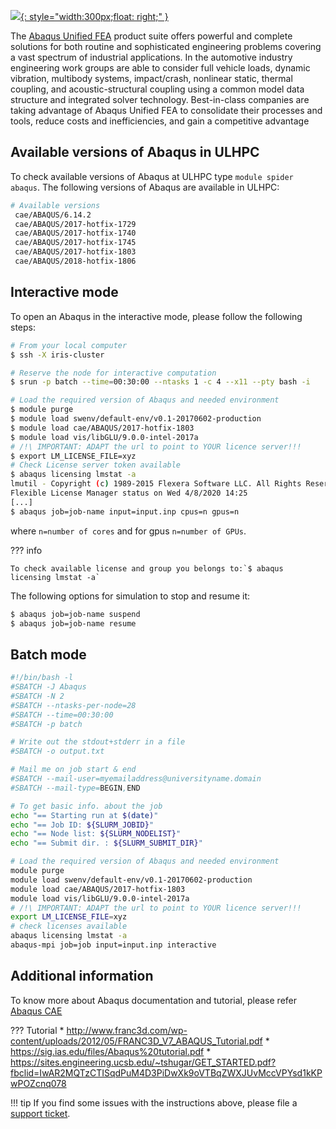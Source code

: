 [![](https://images.g2crowd.com/uploads/product/image/large_detail/large_detail_d05e3566f966e83e3ef9753e3aed4086/abaqus.png){: style="width:300px;float: right;" }](https://www.3ds.com/products-services/simulia/products/abaqus/abaquscae/)

The [Abaqus Unified FEA](https://www.3ds.com/products-services/simulia/products/abaqus/abaquscae/)
product suite offers powerful and complete solutions
for both routine and sophisticated engineering problems covering a vast
spectrum of industrial applications. In the automotive industry engineering
work groups are able to consider full vehicle loads, dynamic vibration,
multibody systems, impact/crash, nonlinear static, thermal coupling, and
acoustic-structural coupling using a common model data structure and integrated
solver technology. Best-in-class companies are taking advantage of
Abaqus Unified FEA to consolidate their processes and tools,
reduce costs and inefficiencies, and gain a competitive advantage

## Available versions of Abaqus in ULHPC
To check available versions of Abaqus at ULHPC type `module spider abaqus`.
The following versions of Abaqus are available in ULHPC:
```bash
# Available versions
 cae/ABAQUS/6.14.2
 cae/ABAQUS/2017-hotfix-1729
 cae/ABAQUS/2017-hotfix-1740
 cae/ABAQUS/2017-hotfix-1745
 cae/ABAQUS/2017-hotfix-1803
 cae/ABAQUS/2018-hotfix-1806
```

## Interactive mode
To open an Abaqus in the interactive mode, please follow the following steps:

```bash
# From your local computer
$ ssh -X iris-cluster

# Reserve the node for interactive computation
$ srun -p batch --time=00:30:00 --ntasks 1 -c 4 --x11 --pty bash -i

# Load the required version of Abaqus and needed environment
$ module purge
$ module load swenv/default-env/v0.1-20170602-production
$ module load cae/ABAQUS/2017-hotfix-1803
$ module load vis/libGLU/9.0.0-intel-2017a
# /!\ IMPORTANT: ADAPT the url to point to YOUR licence server!!!
$ export LM_LICENSE_FILE=xyz
# Check License server token available
$ abaqus licensing lmstat -a
lmutil - Copyright (c) 1989-2015 Flexera Software LLC. All Rights Reserved.
Flexible License Manager status on Wed 4/8/2020 14:25
[...]
$ abaqus job=job-name input=input.inp cpus=n gpus=n
```
where `n=number of cores` and for gpus `n=number of GPUs`.

??? info

    To check available license and group you belongs to:`$ abaqus licensing lmstat -a`
    
The following options for simulation to stop and resume it:
```bash
$ abaqus job=job-name suspend
$ abaqus job=job-name resume
```

## Batch mode
```bash
#!/bin/bash -l
#SBATCH -J Abaqus
#SBATCH -N 2
#SBATCH --ntasks-per-node=28
#SBATCH --time=00:30:00
#SBATCH -p batch

# Write out the stdout+stderr in a file
#SBATCH -o output.txt

# Mail me on job start & end
#SBATCH --mail-user=myemailaddress@universityname.domain
#SBATCH --mail-type=BEGIN,END

# To get basic info. about the job
echo "== Starting run at $(date)"
echo "== Job ID: ${SLURM_JOBID}"
echo "== Node list: ${SLURM_NODELIST}"
echo "== Submit dir. : ${SLURM_SUBMIT_DIR}"

# Load the required version of Abaqus and needed environment
module purge
module load swenv/default-env/v0.1-20170602-production
module load cae/ABAQUS/2017-hotfix-1803
module load vis/libGLU/9.0.0-intel-2017a
# /!\ IMPORTANT: ADAPT the url to point to YOUR licence server!!!
export LM_LICENSE_FILE=xyz
# check licenses available
abaqus licensing lmstat -a
abaqus-mpi job=job input=input.inp interactive
```

## Additional information
To know more about Abaqus documentation and tutorial,
please refer [Abaqus CAE](http://130.149.89.49:2080/v6.11/pdf_books/CAE.pdf)

??? Tutorial 
     * http://www.franc3d.com/wp-content/uploads/2012/05/FRANC3D_V7_ABAQUS_Tutorial.pdf
     * https://sig.ias.edu/files/Abaqus%20tutorial.pdf
     * https://sites.engineering.ucsb.edu/~tshugar/GET_STARTED.pdf?fbclid=IwAR2MQTzCTISqdPuM4D3PiDwXk9oVTBqZWXJUvMccVPYsd1kKPwPOZcnq078


!!! tip
    If you find some issues with the instructions above,
    please file a [support ticket](https://hpc.uni.lu/support).

